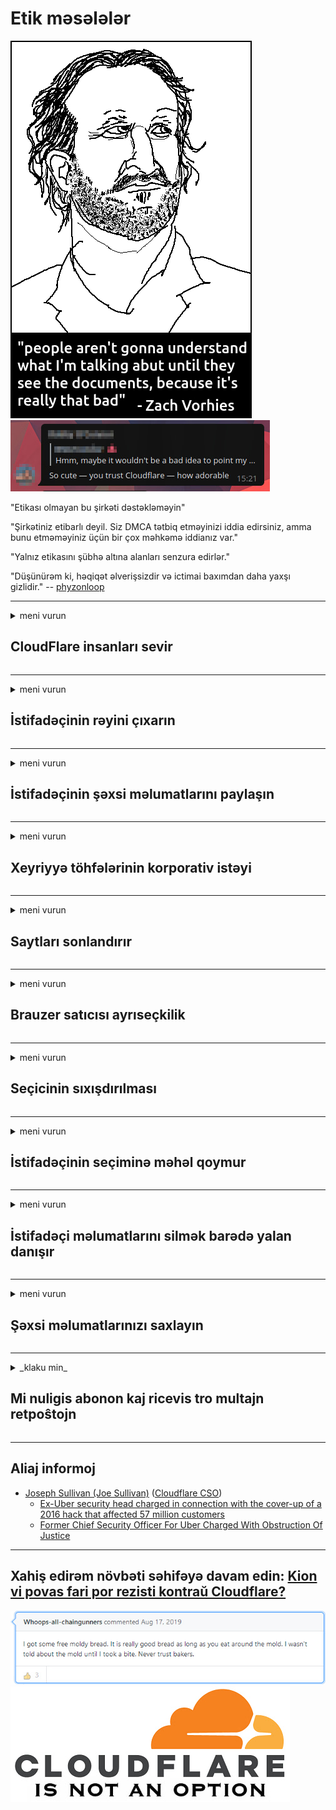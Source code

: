 # Etik məsələlər

![](../image/itsreallythatbad.jpg)
![](../image/telegram/c81238387627b4bfd3dcd60f56d41626.jpg)

"Etikası olmayan bu şirkəti dəstəkləməyin"

"Şirkətiniz etibarlı deyil. Siz DMCA tətbiq etməyinizi iddia edirsiniz, amma bunu etməməyiniz üçün bir çox məhkəmə iddianız var."

"Yalnız etikasını şübhə altına alanları senzura edirlər."

"Düşünürəm ki, həqiqət əlverişsizdir və ictimai baxımdan daha yaxşı gizlidir."  -- [phyzonloop](https://twitter.com/phyzonloop)


---


<details>
<summary>meni vurun

## CloudFlare insanları sevir
</summary>


Cloudflare, qeyri-Cloudflare istifadəçilərinə spam e-poçtlarını göndərir.

- Yalnız seçilmiş abunəçilərə e-poçt göndərin
- İstifadəçi "dayandırın" deyəndə, sonra e-poçt göndərməyi dayandırın

Bu sadədir. Lakin Cloudflare əhəmiyyət vermir.
Cloudflare, onların xidmətindən istifadə bütün spam və ya hücum edənlərin qarşısını ala biləcəyini söylədi.
Cloudflare'yı aktivləşdirmədən necə dayandıra bilərik?


| 🖼 | 🖼 |
| --- | --- |
| ![](../image/cfspam01.jpg) | ![](../image/cfspam03.jpg) |
| ![](../image/cfspam02.jpg) | ![](../image/cfspambrittany.jpg)<br>![](../image/cfspamtwtr.jpg) |

</details>

---

<details>
<summary>meni vurun

## İstifadəçinin rəyini çıxarın
</summary>


Cloudflare senzurası mənfi rəylər.
Twitter-də anti-Cloudflare mətni yazarsanız, Cloudflare işçisindən "Xeyr, belə deyil" mesajı ilə cavab almaq şansınız var.
Hər hansı bir baxış saytına mənfi rəy göndərsəniz, senzuradan keçirməyə çalışacaqlar.


| 🖼 | 🖼 |
| --- | --- |
| ![](../image/cfcenrev_01.jpg)<br>![](../image/cfcenrev_02.jpg) | ![](../image/cfcenrev_03.jpg) |

</details>

---

<details>
<summary>meni vurun

## İstifadəçinin şəxsi məlumatlarını paylaşın
</summary>


Cloudflare-də kütləvi təcavüz problemi var.
Cloudflare, ev sahibi saytlardan şikayət edənlərin şəxsi məlumatlarını paylaşır.
Bəzən səndən əsl şəxsiyyət sənədini göstərməyini xahiş edirlər.
Təcavüzə məruz qalmağınız, təcavüz etməyiniz, ləkələnməyiniz və ya öldürülməyiniz istəmirsinizsə, Cloudflared saytlarından uzaq durursunuz.


| 🖼 | 🖼 |
| --- | --- |
| ![](../image/cfdox_what.jpg) | ![](../image/cfdox_swat.jpg) |
| ![](../image/cfdox_kill.jpg) | ![](../image/cfdox_threat.jpg) |
| ![](../image/cfdox_dox.jpg) | ![](../image/cfdox_ex1.jpg)<br>![](../image/cfdox_ex2.jpg) |

</details>

---

<details>
<summary>meni vurun

## Xeyriyyə töhfələrinin korporativ istəyi
</summary>


CloudFlare xeyriyyəçi töhfələr tələb edir.
Amerikan bir korporasiyanın yaxşı səbəbləri olan qeyri-kommersiya təşkilatları ilə yanaşı sədəqə istəməsi olduqca qorxunc bir haldır.
İnsanları bloklamaq və ya digər insanların vaxtını israf etmək istəsəniz, Cloudflare işçiləri üçün bəzi pizzalar sifariş etmək istəyə bilərsiniz.


![](../image/cfdonate.jpg)

</details>

---

<details>
<summary>meni vurun

## Saytları sonlandırır
</summary>


Saytınız qəfildən aşağı düşsə nə edəcəksiniz?
Cloudflare'nın istifadəçi konfiqurasiyasını sildiyi və ya heç bir xəbərdarlıq etmədən xidməti dayandırması barədə xəbərlər var.
Daha yaxşı bir provayder tapmağı təklif edirik.

![](../image/cftmnt.jpg)

</details>

---

<details>
<summary>meni vurun

## Brauzer satıcısı ayrıseçkilik
</summary>


CloudFlare, Tor-dan çox olmayan brauzer istifadəçilərinə düşmən münasibət bəsləyərkən Firefox istifadə edənlərə üstünlük verir.
Pulsuz olmayan javascript-i icra etməkdən imtina edən Tor istifadəçiləri də düşmən münasibət alırlar.
Bu giriş bərabərsizliyi bir şəbəkə neytrallığından sui-istifadə və səlahiyyətdən sui-istifadə edir.

![](../image/browdifftbcx.gif)

- Sol: Tor brauzeri, Sağ: Chrome. Eyni IP ünvanı.

![](../image/browserdiff.jpg)

- Sol: Tor Brauzer Javascript Əlil, Cookie Yandırıldı
- Sağ: Chrome Javascript effektiv, çerez əlil

![](../image/cfsiryoublocked.jpg)

- Tor (Clearnet IP) olmadan QuteBrowser (kiçik brauzer)

| ***Brauzer*** | ***Giriş müalicəsi*** |
| --- | --- |
| Tor Browser (Javascript effektivdir) | girişə icazə verilir |
| Firefox (Javascript effektivdir) | giriş pozulub |
| Chromium (Javascript effektivdir) | giriş pozulub |
| Chromium or Firefox (Javascript əlil) | Giriş qadağandır |
| Chromium or Firefox (Cookie əlil) | Giriş qadağandır |
| QuteBrowser | Giriş qadağandır |
| lynx | Giriş qadağandır |
| w3m | Giriş qadağandır |
| wget | Giriş qadağandır |


Niyə asan bir problemi həll etmək üçün Səs düyməsini istifadə etmirsiniz?

Bəli, audio düymə var, lakin Tor həmişə işləmir.
Bu mesajı tıkladığınız zaman alacaqsınız:

```
Biraz sonra yenidən cəhd edin
Kompüteriniz və ya şəbəkəniz avtomatlaşdırılmış sorğular göndərə bilər.
İstifadəçilərimizi qorumaq üçün sorğunuzu hazırda işlədə bilmirik.
Daha çox məlumat üçün kömək səhifəmizə müraciət edin
```

</details>

---

<details>
<summary>meni vurun

## Seçicinin sıxışdırılması
</summary>


ABŞ ştatlarında seçicilər səs vermək üçün yaşayış yerlərində dövlət katibinin veb saytı vasitəsi ilə qeydiyyatdan keçirlər.
Respublika nəzarətində olan dövlət katibliyi idarələri, dövlət katibinin veb saytını Cloudflare vasitəsilə proxasiya etməklə seçicilərin sıxışdırılması ilə məşğuldur.
Cloudflare'nin Tor istifadəçilərinə düşmən münasibəti, MITM'nin mərkəzləşdirilmiş bir qlobal nəzarət nöqtəsi mövqeyi və ümumiyyətlə zərərli rolu, potensial seçicilərin qeydiyyata düşməməsini şərtləndirir.
Xüsusilə liberallar məxfiliyə meyllidirlər.
Seçicilərin qeydiyyatı formaları seçicinin siyasi meyli, şəxsi fiziki ünvanı, sosial təminat nömrəsi və doğum tarixi barədə həssas məlumatlar toplayır.
Əksər ştatlar həmin məlumatların alt hissəsini yalnız ictimaiyyətə təqdim edir, ancaq Cloudflare kiməsə səs verməyə qeydiyyatdan keçdikdə bütün məlumatları görür.

Qeyd edək ki, kağız qeydiyyatı Cloudflare-ni aşmır, çünki dövlət məlumatları daxil edən işçilərin katibi məlumatları daxil etmək üçün Cloudflare veb saytından istifadə edə bilər.

| 🖼 | 🖼 |
| --- | --- |
| ![](../image/cfvotm_01.jpg) | ![](../image/cfvotm_02.jpg) |

- Change.org səs toplamaq və tədbirlər görmək üçün məşhur bir veb saytdır.
“hər yerdə insanlar kampaniyalara başlayır, tərəfdarları səfərbər edir və qərarlar qəbul etmək üçün qərar verənlərlə işləyirlər.”
Təəssüf ki, Cloudflare'nın aqressiv süzgəcindən ötəri bir çox insan dəyişiklik.org-a baxa bilmir.
Onların petisiyanı imzalamaları əngəllənir, bununla da onları demokratik prosesdən kənarlaşdırırlar.
OpenPetition kimi digər buludsuz platformadan istifadə problemin aradan qaldırılmasına kömək edir.

| 🖼 | 🖼 |
| --- | --- |
| ![](../image/changeorgasn.jpg) | ![](../image/changeorgtor.jpg) |

- Cloudflare-nin "Afina Layihəsi" dövlət və yerli seçki veb saytlarına pulsuz müəssisə səviyyəsində qorunma təklif edir.
Dedilər "seçiciləri seçki məlumatlarına və seçici qeydiyyatı əldə edə bilərlər", lakin bu bir yalandır, çünki bir çox insanlar saytı ümumiyyətlə görə bilmirlər.

</details>

---

<details>
<summary>meni vurun

## İstifadəçinin seçiminə məhəl qoymur
</summary>


Bir şeydən imtina etsəniz, bu barədə heç bir e-poçt almadığınızı gözləyirsiniz.
Cloudflare, istifadəçinin seçimini qulaqardına vurur və müştərinin razılığı olmadan məlumatları üçüncü tərəf korporasiyaları ilə bölüşür.
Pulsuz planlarını istifadə edirsinizsə, bəzən aylıq abunə almaq istəyərək sizə e-poçt göndərirlər.

![](../image/cfviopl_tp.jpg)

</details>

---

<details>
<summary>meni vurun

## İstifadəçi məlumatlarını silmək barədə yalan danışır
</summary>


Bu köhnə cloudflare müştərinin bloguna görə, Cloudflare hesabları silmək barədə yalan danışır.
Hal-hazırda, bir çox şirkət hesabınızı bağladıqdan və ya sildikdən sonra məlumatlarınızı saxlayır.
Yaxşı şirkətlərin əksəriyyəti bu barədə məxfilik siyasətlərində qeyd edirlər.
Buludlar? Yox.

```
2019-08-05 CloudFlare hesabımı sildikləri barədə mənə təsdiq göndərdi.
2019-10-02 CloudFlare'dən "bir müştəri olduğum üçün" bir e-poçt aldım
```

Cloudflare "çıxarmaq" kəlməsini bilmirdi.
Həqiqətən çıxarılsa, bu keçmiş müştəri niyə bir e-poçt aldı?
O, həmçinin Cloudflare-nin məxfilik siyasətinin bu barədə danışmadığını qeyd etdi.

```
Onların yeni məxfilik siyasəti bir il ərzində məlumatların saxlanılması barədə heç bir söz demir.
```

![](../image/cfviopl_notdel.jpg)

Məxfilik siyasəti LİE olduqda Cloudflare necə etibar etmək olar?

</details>

---

<details>
<summary>meni vurun

## Şəxsi məlumatlarınızı saxlayın
</summary>


Cloudflare hesabının silinməsi çətin səviyyədədir.

```
"Hesab" kateqoriyasından istifadə edərək dəstək bileti təqdim edin,
və mesaj orqanında hesabın silinməsini tələb edin.
Silinməsini tələb etməzdən əvvəl hesabınıza əlavə edilmiş heç bir domen və ya kredit kartınız olmamalıdır.
```

Bu təsdiq e-poçtunu alacaqsınız.

![](../image/cf_deleteandkeep.jpg)

"Silinmə tələbinizi emal etməyə başlamışıq" ancaq "Şəxsi məlumatlarınızı saxlamağa davam edəcəyik".

Buna "etibar edə" bilərsinizmi?

</details>

---

<details>
<summary>_klaku min_

## Mi nuligis abonon kaj ricevis tro multajn retpoŝtojn
</summary>


La uzanto nuligis sian 'Cloudflare stream' abonon kaj li ricevas retpoŝtajn memorigilojn ĉiutage por rememorigi lin pri nuligita abono.
Ne estas malaprobita butono. Kiel vi ĉesas ĉi tiun frenezon?

![](../image/barrageemailcancelsubscription.jpg)

Cloudflare diris al ĉi tiu uzanto kontakti subtenteamo kaj peti ĉiujn viajn enhavojn forigi.

- [t](https://web.archive.org/web/20210412165334/https://twitter.com/JohnHaldson/status/1381651569247088650)

</details>

---

## Aliaj informoj

- [Joseph Sullivan (Joe Sullivan)](../cloudflare_inc/cloudflare_members.md) ([Cloudflare CSO](https://twitter.com/eastdakota/status/1296522269313785862))
  - [Ex-Uber security head charged in connection with the cover-up of a 2016 hack that affected 57 million customers](https://www.businessinsider.com/uber-data-hack-security-head-joe-sullivan-charged-cover-up-2020-8)
  - [Former Chief Security Officer For Uber Charged With Obstruction Of Justice](https://www.justice.gov/usao-ndca/pr/former-chief-security-officer-uber-charged-obstruction-justice)


---

## Xahiş edirəm növbəti səhifəyə davam edin:   [Kion vi povas fari por rezisti kontraŭ Cloudflare?](az.action.md)

![](../image/freemoldybread.jpg)
![](../image/cfisnotanoption.jpg)
